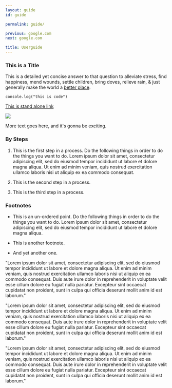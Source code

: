 ```yaml
---
layout: guide
id: guide

permalink: guide/

previous: google.com
next: google.com

title: Userguide
---
```


<h3>This is a Title</h3>

<p>This is a detailed yet concise answer to that question to alleviate stress, find happiness, mend wounds, settle children, bring doves, relieve rain, & just generally make the world a <a href="">better place</a>. </p>

<code>console.log("this is code")</code>

<a href="">This is stand alone link</a>

<fig>
	<img class="ib"  src="{{ site.baseurl }}/assets/graphics/deleteme2.jpg" />
<!-- 	<figcaption>This is a captain. And also a caption.</figcaption>
 -->
 </fig>

<p>More text goes here, and it's gonna be exciting.</p>

### By Steps

1. This is the first step in a process. Do the following things in order to do the things you want to do. Lorem ipsum dolor sit amet, consectetur adipiscing elit, sed do eiusmod tempor incididunt ut labore et dolore magna aliqua. Ut enim ad minim veniam, quis nostrud exercitation ullamco laboris nisi ut aliquip ex ea commodo consequat. 

2. This is the second step in a process.

3. This is the third step in a process.

### Footnotes

- This is an un-ordered point. Do the following things in order to do the things you want to do. Lorem ipsum dolor sit amet, consectetur adipiscing elit, sed do eiusmod tempor incididunt ut labore et dolore magna aliqua. 

- This is another footnote.

- And yet another one.


<p>"Lorem ipsum dolor sit amet, consectetur adipiscing elit, sed do eiusmod tempor incididunt ut labore et dolore magna aliqua. Ut enim ad minim veniam, quis nostrud exercitation ullamco laboris nisi ut aliquip ex ea commodo consequat. Duis aute irure dolor in reprehenderit in voluptate velit esse cillum dolore eu fugiat nulla pariatur. Excepteur sint occaecat cupidatat non proident, sunt in culpa qui officia deserunt mollit anim id est laborum."</p>

<p>"Lorem ipsum dolor sit amet, consectetur adipiscing elit, sed do eiusmod tempor incididunt ut labore et dolore magna aliqua. Ut enim ad minim veniam, quis nostrud exercitation ullamco laboris nisi ut aliquip ex ea commodo consequat. Duis aute irure dolor in reprehenderit in voluptate velit esse cillum dolore eu fugiat nulla pariatur. Excepteur sint occaecat cupidatat non proident, sunt in culpa qui officia deserunt mollit anim id est laborum."</p>

<p>"Lorem ipsum dolor sit amet, consectetur adipiscing elit, sed do eiusmod tempor incididunt ut labore et dolore magna aliqua. Ut enim ad minim veniam, quis nostrud exercitation ullamco laboris nisi ut aliquip ex ea commodo consequat. Duis aute irure dolor in reprehenderit in voluptate velit esse cillum dolore eu fugiat nulla pariatur. Excepteur sint occaecat cupidatat non proident, sunt in culpa qui officia deserunt mollit anim id est laborum."</p>

